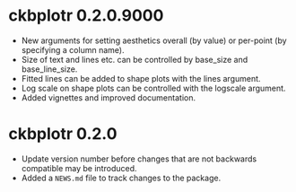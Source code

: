 # ckbplotr 0.2.0.9000

* New arguments for setting aesthetics overall (by value) or per-point (by specifying a column name).
* Size of text and lines etc. can be controlled by base_size and base_line_size.
* Fitted lines can be added to shape plots with the lines argument.
* Log scale on shape plots can be controlled with the logscale argument.
* Added vignettes and improved documentation.

# ckbplotr 0.2.0

* Update version number before changes that are not backwards compatible may be introduced.
* Added a `NEWS.md` file to track changes to the package.
